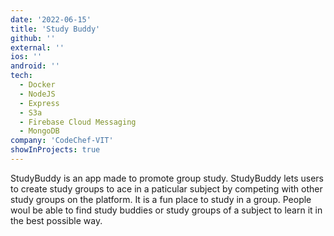 ```yaml
---
date: '2022-06-15'
title: 'Study Buddy'
github: ''
external: ''
ios: ''
android: ''
tech:
  - Docker
  - NodeJS
  - Express
  - S3a
  - Firebase Cloud Messaging
  - MongoDB
company: 'CodeChef-VIT'
showInProjects: true
---
```


StudyBuddy is an app made to promote group study. StudyBuddy lets users to create study groups to ace in a paticular subject by competing with other study groups on the platform. It is a fun place to study in a group. People woul be able to find study buddies or study groups of a subject to learn it in the best possible way.